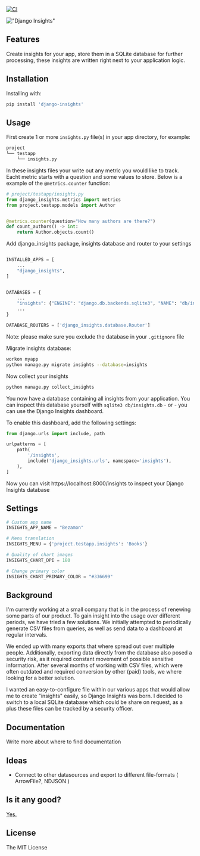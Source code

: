 [![CI](https://github.com/terminalkitten/django-insights/actions/workflows/main.yml/badge.svg)](https://github.com/terminalkitten/django-insights/actions/workflows/main.yml)

!["Django Insights"](https://raw.githubusercontent.com/terminalkitten/django-insights/main/docs/assets/images/banner.png)

## Features

Create insights for your app, store them in a SQLite database for further processing, these insights are written right next to your application logic.

## Installation

Installing with:

```bash
pip install 'django-insights'
```

## Usage

First create 1 or more `insights.py` file(s) in your app directory, for example:

```bash
project
└── testapp
    └── insights.py
```

In these insights files your write out any metric you would like to track. Eacht metric starts with a question and some values to store. Below is a example of the `@metrics.counter` function:

```python
# project/testapp/insights.py
from django_insights.metrics import metrics
from project.testapp.models import Author


@metrics.counter(question="How many authors are there?")
def count_authors() -> int:
    return Author.objects.count()

```

Add django_insights package, insights database and router to your settings

```python

INSTALLED_APPS = [
    ...
    "django_insights",
]


DATABASES = {
    ...
    "insights": {"ENGINE": "django.db.backends.sqlite3", "NAME": "db/insights.db"},
    ...
}

DATABASE_ROUTERS = ['django_insights.database.Router']

```

Note: please make sure you exclude the database in your `.gitignore` file

Migrate insights database:

```bash
workon myapp
python manage.py migrate insights --database=insights
```

Now collect your insights

```bash
python manage.py collect_insights
```

You now have a database containing all insights from your application.
You can inspect this database yourself with `sqlite3 db/insights.db` - or - you can use the Django Insights dashboard.

To enable this dashboard, add the following settings:

```python
from django.urls import include, path

urlpatterns = [
    path(
        '/insights',
        include('django_insights.urls', namespace='insights'),
    ),
]
```

Now you can visit https://localhost:8000/insights to inspect your Django Insights database

## Settings

```python
# Custom app name
INSIGHTS_APP_NAME = "Bezamon"

# Menu translation
INSIGHTS_MENU = {'project.testapp.insights': 'Books'}

# Quality of chart images
INSIGHTS_CHART_DPI = 180

# Change primary color
INSIGHTS_CHART_PRIMARY_COLOR = "#336699"
```

## Background

I'm currently working at a small company that is in the process of renewing some parts of our product. To gain insight into the usage over different periods, we have tried a few solutions. We initially attempted to periodically generate CSV files from queries, as well as send data to a dashboard at regular intervals.

We ended up with many exports that where spread out over multiple people. Additionally, exporting data directly from the database also posed a security risk, as it required constant movement of possible sensitive information. After several months of working with CSV files, which were often outdated and required conversion by other (paid) tools, we where looking for a better solution.

I wanted an easy-to-configure file within our various apps that would allow me to create "insights" easily, so Django Insights was born. I decided to switch to a local SQLite database which could be share on request, as a plus these files can be tracked by a security officer.

## Documentation

Write more about where to find documentation

## Ideas

- Connect to other datasources and export to different file-formats ( ArrowFile?, NDJSON )

## Is it any good?

[Yes.](http://news.ycombinator.com/item?id=3067434)

## License

The MIT License

